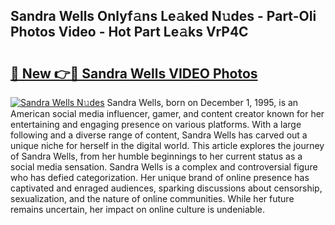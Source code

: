 ## Sandra Wells Onlyf𝚊ns Le𝚊ked N𝚞des - Part-OIi Photos Video - Hot Part Le𝚊ks VrP4C

# <h2><a href="http://ab55732.deff.icu/?id=Sandra+Wells">🔗 New 👉🔴 Sandra Wells VIDEO Photos</a></h2>

[![Sandra Wells N𝚞des](https://i.imgur.com/rIISA9y.gif)](http://ab55732.deff.icu/?id=Sandra+Wells)
Sandra Wells, born on December 1, 1995, is an American social media influencer, gamer, and content creator known for her entertaining and engaging presence on various platforms. With a large following and a diverse range of content, Sandra Wells has carved out a unique niche for herself in the digital world. This article explores the journey of Sandra Wells, from her humble beginnings to her current status as a social media sensation. Sandra Wells is a complex and controversial figure who has defied categorization. Her unique brand of online presence has captivated and enraged audiences, sparking discussions about censorship, sexualization, and the nature of online communities. While her future remains uncertain, her impact on online culture is undeniable.
